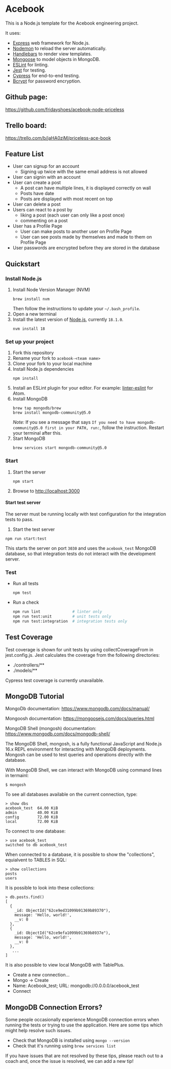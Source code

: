 # Acebook

This is a Node.js template for the Acebook engineering project.

It uses:

- [Express](https://expressjs.com/) web framework for Node.js.
- [Nodemon](https://nodemon.io/) to reload the server automatically.
- [Handlebars](https://handlebarsjs.com/) to render view templates.
- [Mongoose](https://mongoosejs.com) to model objects in MongoDB.
- [ESLint](https://eslint.org) for linting.
- [Jest](https://jestjs.io/) for testing.
- [Cypress](https://www.cypress.io/) for end-to-end testing.
- [Bcrypt](https://www.npmjs.com/package/bcrypt) for password encryption.

## Github page:

https://github.com/fridayshoes/acebook-node-priceless

## Trello board:

https://trello.com/b/jaHA0ziM/priceless-ace-book

## Feature List

- User can signup for an account
   - Signing up twice with the same email address is not allowed
- User can signin with an account
- User can create a post
   - A post can have multiple lines, it is displayed correctly on wall
   - Posts have date
   - Posts are displayed with most recent on top
- User can delete a post
- Users can react to a post by 
   - liking a post (each user can only like a post once)
   - commenting on a post
- User has a Profile Page
   - User can make posts to another user on Profile Page
   - User can see posts made by themselves and made to them on Profile Page
- User passwords are encrypted before they are stored in the database


## Quickstart

### Install Node.js

1. Install Node Version Manager (NVM)
   ```
   brew install nvm
   ```
   Then follow the instructions to update your `~/.bash_profile`.
2. Open a new terminal
3. Install the latest version of [Node.js](https://nodejs.org/en/), currently `18.1.0`.
   ```
   nvm install 18
   ```

### Set up your project

1. Fork this repository
2. Rename your fork to `acebook-<team name>`
3. Clone your fork to your local machine
4. Install Node.js dependencies
   ```
   npm install
   ```
5. Install an ESLint plugin for your editor. For example: [linter-eslint](https://github.com/AtomLinter/linter-eslint) for Atom.
6. Install MongoDB
   ```
   brew tap mongodb/brew
   brew install mongodb-community@5.0
   ```
   _Note:_ If you see a message that says `If you need to have mongodb-community@5.0 first in your PATH, run:`, follow the instruction. Restart your terminal after this.
7. Start MongoDB
   ```
   brew services start mongodb-community@5.0
   ```

### Start

1. Start the server
   ```
   npm start
   ```
2. Browse to [http://localhost:3000](http://localhost:3000)

#### Start test server

The server must be running locally with test configuration for the
integration tests to pass.

1. Start the test server

```
npm run start:test
```

This starts the server on port `3030` and uses the `acebook_test` MongoDB database,
so that integration tests do not interact with the development server.

### Test

- Run all tests
  ```
  npm test
  ```
- Run a check
  ```bash
  npm run lint              # linter only
  npm run test:unit         # unit tests only
  npm run test:integration  # integration tests only
  ```

## Test Coverage

Test coverage is shown for unit tests by using collectCoverageFrom in  jest.config.js. Jest calculates the coverage from the following directories:

- ./controllers/\*\*
- ./models/\*\*

Cypress test coverage is currently unavailable.

## MongoDB Tutorial

MongoDb documentation: https://www.mongodb.com/docs/manual/

Mongoosh documentation: https://mongoosejs.com/docs/queries.html

MongoDB Shell (mongosh) documentation: https://www.mongodb.com/docs/mongodb-shell/

The MongoDB Shell, mongosh, is a fully functional JavaScript and Node.js 16.x REPL environment for interacting with MongoDB deployments. Mongosh can be used to test queries and operations directly with the database.

With MongoDB Shell, we can interact with MongoDB using command lines in termainl:
```
$ mongosh
```
To see all databases available on the current connection, type:
```
> show dbs
acebook_test  64.00 KiB
admin         40.00 KiB
config        72.00 KiB
local         72.00 KiB
```

To connect to one database:
```
> use acebook_test
switched to db acebook_test
```

When connected to a database, it is possible to show the "collections", equialvent to TABLES in SQL:
```
> show collections
posts
users
```

It is possible to look into these collections:
```
> db.posts.find()
[
  {
    _id: ObjectId("62ce9ed31099b91369b89370"),
    message: 'Hello, world!',
    __v: 0
  },
  {
    _id: ObjectId("62ce9efa1099b91369b8937e"),
    message: 'Hello, world!',
    __v: 0
  },
   ...
]
```

It is also possible to view local MongoDB with TablePlus.
 - Create a new connection...
 - Mongo -> Create
 - Name: Acebook_test; URL: mongodb://0.0.0.0/acebook_test
 - Connect


## MongoDB Connection Errors?

Some people occasionally experience MongoDB connection errors when running the tests or trying to use the application. Here are some tips which might help resolve such issues.

- Check that MongoDB is installed using `mongo --version`
- Check that it's running using `brew services list`

If you have issues that are not resolved by these tips, please reach out to a coach and, once the issue is resolved, we can add a new tip!


